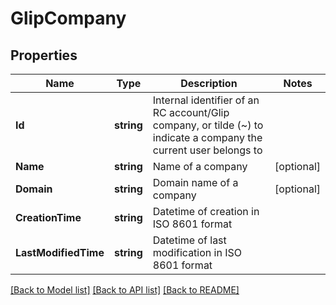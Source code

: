 # GlipCompany

## Properties
Name | Type | Description | Notes
------------ | ------------- | ------------- | -------------
**Id** | **string** | Internal identifier of an RC account/Glip company, or tilde (~) to indicate a company the current user belongs to | 
**Name** | **string** | Name of a company | [optional] 
**Domain** | **string** | Domain name of a company | [optional] 
**CreationTime** | **string** | Datetime of creation in ISO 8601 format | 
**LastModifiedTime** | **string** | Datetime of last modification in ISO 8601 format | 

[[Back to Model list]](../README.md#documentation-for-models) [[Back to API list]](../README.md#documentation-for-api-endpoints) [[Back to README]](../README.md)


